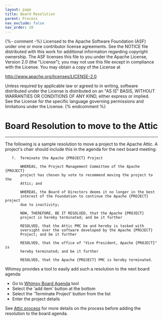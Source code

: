 ```yaml
---
layout: page
title: Board Resolution
parent: Process
nav_exclude: false
nav_order: 20
---
```

{%- comment -%}
Licensed to the Apache Software Foundation (ASF) under one or more
contributor license agreements.  See the NOTICE file distributed with
this work for additional information regarding copyright ownership.
The ASF licenses this file to you under the Apache License, Version 2.0
(the "License"); you may not use this file except in compliance with
the License.  You may obtain a copy of the License at

http://www.apache.org/licenses/LICENSE-2.0

Unless required by applicable law or agreed to in writing, software
distributed under the License is distributed on an "AS IS" BASIS,
WITHOUT WARRANTIES OR CONDITIONS OF ANY KIND, either express or implied.
See the License for the specific language governing permissions and
limitations under the License.
{% endcomment %}

# Board Resolution to move to the Attic
***

The following is a sample resolution to move a project to the Apache Attic.
A project's chair should include this in the agenda for the next board meeting:

```
   ?.  Terminate the Apache {PROJECT} Project

       WHEREAS, the Project Management Committee of the Apache {PROJECT}
       project has chosen by vote to recommend moving the project to the
       Attic; and

       WHEREAS, the Board of Directors deems it no longer in the best
       interest of the Foundation to continue the Apache {PROJECT} project
       due to inactivity;

       NOW, THEREFORE, BE IT RESOLVED, that the Apache {PROJECT}
       project is hereby terminated; and be it further

       RESOLVED, that the Attic PMC be and hereby is tasked with
       oversight over the software developed by the Apache {PROJECT}
       Project; and be it further

       RESOLVED, that the office of "Vice President, Apache {PROJECT}" is
       hereby terminated; and be it further

       RESOLVED, that the Apache {PROJECT} PMC is hereby terminated.
```  

Whimsy provides a tool to easily add such a resolution to the next board agenda:

  - Go to [Whimsy Board Agenda](https://whimsy.apache.org/board/agenda/) tool
  - Select the 'add item' button at the bottom
  - Select the 'Terminate Project' button from the list
  - Enter the project details

See [Attic process](process.html) for more details on the process before adding the resolution to the board agenda.